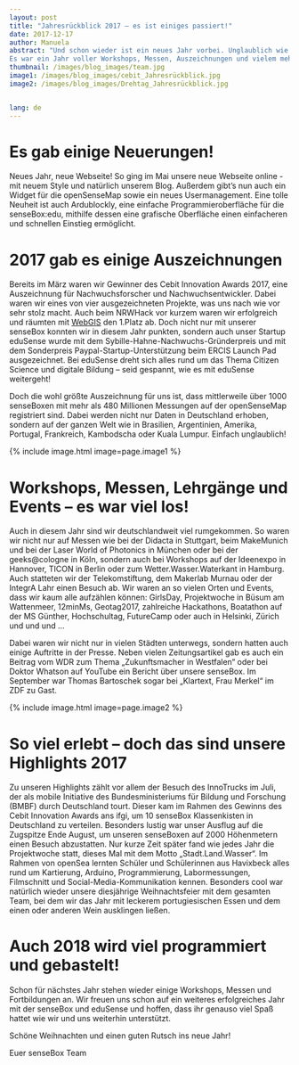 ```yaml
---
layout: post
title: "Jahresrückblick 2017 – es ist einiges passiert!"
date: 2017-12-17
author: Manuela
abstract: "Und schon wieder ist ein neues Jahr vorbei. Unglaublich wie schnell das schon wieder ging!
Es war ein Jahr voller Workshops, Messen, Auszeichnungen und vielem mehr. Doch was genau ist eigentlich alles passiert?"
thumbnail: /images/blog_images/team.jpg
image1: /images/blog_images/cebit_Jahresrückblick.jpg
image2: /images/blog_images/Drehtag_Jahresrückblick.jpg


lang: de
---
```

Es gab einige Neuerungen!
============
Neues Jahr, neue Webseite! So ging im Mai unsere neue Webseite online - mit neuem Style und natürlich unserem Blog. Außerdem gibt’s nun auch ein Widget für die openSenseMap sowie ein neues Usermanagement. Eine tolle Neuheit ist auch Ardublockly, eine einfache Programmieroberfläche für die senseBox:edu, mithilfe dessen eine grafische Oberfläche einen einfacheren und schnellen Einstieg ermöglicht.



2017 gab es einige Auszeichnungen 
============
Bereits im März waren wir Gewinner des Cebit Innovation Awards 2017, eine Auszeichnung für Nachwuchsforscher und Nachwuchsentwickler. Dabei waren wir eines von vier ausgezeichneten Projekte, was uns nach wie vor sehr stolz macht. Auch beim NRWHack vor kurzem waren wir erfolgreich und räumten mit <a href="www.webgis.nrw/">WebGIS</a> den 1.Platz ab. 
Doch nicht nur mit unserer senseBox konnten wir in diesem Jahr punkten, sondern auch unser Startup eduSense wurde mit dem Sybille-Hahne-Nachwuchs-Gründerpreis und mit dem Sonderpreis Paypal-Startup-Unterstützung beim ERCIS Launch Pad ausgezeichnet. Bei eduSense dreht sich alles rund um das Thema Citizen Science und digitale Bildung – seid gespannt, wie es mit eduSense weitergeht!

Doch die wohl größte Auszeichnung für uns ist, dass mittlerweile über 1000 senseBoxen mit mehr als 480 Millionen Messungen auf der openSenseMap registriert sind. Dabei werden nicht nur Daten in Deutschland erhoben, sondern auf der ganzen Welt wie in Brasilien, Argentinien, Amerika, Portugal, Frankreich, Kambodscha oder Kuala Lumpur. Einfach unglaublich!

{% include image.html image=page.image1 %}

Workshops, Messen, Lehrgänge und Events – es war viel los!
============
Auch in diesem Jahr sind wir deutschlandweit viel rumgekommen. So waren wir nicht nur auf Messen wie bei der Didacta in Stuttgart, beim MakeMunich und bei der Laser World of Photonics in München oder bei der geeks@cologne in Köln, sondern auch bei Workshops auf der Ideenexpo in Hannover, TICON in Berlin oder zum Wetter.Wasser.Waterkant in Hamburg. Auch statteten wir der Telekomstiftung, dem Makerlab Murnau oder der IntegrA Lahr einen Besuch ab. 
Wir waren an so vielen Orten und Events, dass wir kaum alle aufzählen können: GirlsDay, Projektwoche in Büsum am Wattenmeer, 12minMs, Geotag2017, zahlreiche Hackathons, Boatathon auf der MS Günther, Hochschultag, FutureCamp oder auch in Helsinki, Zürich und und und … 

Dabei waren wir nicht nur in vielen Städten unterwegs, sondern hatten auch einige Auftritte in der Presse. Neben vielen Zeitungsartikel gab es auch ein Beitrag vom WDR zum Thema „Zukunftsmacher in Westfalen“ oder bei Doktor Whatson auf YouTube ein Bericht über unsere senseBox. Im September war Thomas Bartoschek sogar bei „Klartext, Frau Merkel“ im ZDF zu Gast. 

{% include image.html image=page.image2 %}

So viel erlebt – doch das sind unsere Highlights 2017
============
Zu unseren Highlights zählt vor allem der Besuch des InnoTrucks im Juli, der als mobile Initiative des Bundesministeriums für Bildung und Forschung (BMBF) durch Deutschland tourt. Dieser kam im Rahmen des Gewinns des Cebit Innovation Awards ans ifgi, um 10 senseBox Klassenkisten in Deutschland zu verteilen. Besonders lustig war unser Ausflug auf die Zugspitze Ende August, um unseren senseBoxen auf 2000 Höhenmetern einen Besuch abzustatten.  Nur kurze Zeit später fand wie jedes Jahr die Projektwoche statt, dieses Mal mit dem Motto „Stadt.Land.Wasser“. Im Rahmen von openSea lernten Schüler und Schülerinnen aus Havixbeck alles rund um Kartierung, Arduino, Programmierung, Labormessungen, Filmschnitt und Social-Media-Kommunikation kennen. 
Besonders cool war natürlich wieder unsere diesjährige Weihnachtsfeier mit dem gesamten Team, bei dem wir das Jahr mit leckerem portugiesischen Essen und dem einen oder anderen Wein ausklingen ließen.


Auch 2018 wird viel programmiert und gebastelt!
============
Schon für nächstes Jahr stehen wieder einige Workshops, Messen und Fortbildungen an. Wir freuen uns schon auf ein weiteres erfolgreiches Jahr mit der senseBox und eduSense und hoffen, dass ihr genauso viel Spaß hattet wie wir und uns weiterhin unterstützt.

Schöne Weihnachten und einen guten Rutsch ins neue Jahr!

Euer senseBox Team
